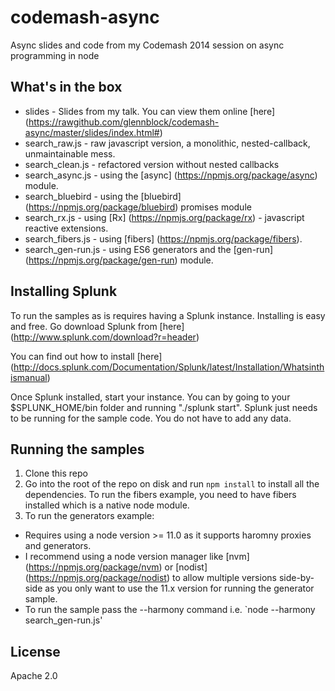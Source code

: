 codemash-async
==============

Async slides and code from my Codemash 2014 session on async programming in node

## What's in the box

* slides - Slides from my talk. You can view them online [here] (https://rawgithub.com/glennblock/codemash-async/master/slides/index.html#)
* search_raw.js - raw javascript version, a monolithic, nested-callback, unmaintainable mess.
* search_clean.js - refactored version without nested callbacks
* search_async.js - using the [async] (https://npmjs.org/package/async) module.
* search_bluebird - using the [bluebird] (https://npmjs.org/package/bluebird) promises module
* search_rx.js - using [Rx] (https://npmjs.org/package/rx) - javascript reactive extensions.
* search_fibers.js - using [fibers] (https://npmjs.org/package/fibers).
* search_gen-run.js - using ES6 generators and the [gen-run] (https://npmjs.org/package/gen-run) module.

## Installing Splunk

To run the samples as is requires having a Splunk instance. Installing is easy and free. Go download Splunk from [here] (http://www.splunk.com/download?r=header)

You can find out how to install [here] (http://docs.splunk.com/Documentation/Splunk/latest/Installation/Whatsinthismanual)

Once Splunk installed, start your instance. You can by going to your $SPLUNK_HOME/bin folder and running "./splunk start". Splunk just needs to be running for the sample code. You do not have to add any data.

## Running the samples

1. Clone this repo
2. Go into the root of the repo on disk and run `npm install` to install all the dependencies. To run the fibers example, you need to have fibers installed which is a native node module.
3. To run the generators example:
* Requires using a node version >= 11.0 as it supports haromny proxies and generators. 
* I recommend using a node version manager like [nvm] (https://npmjs.org/package/nvm) or [nodist] (https://npmjs.org/package/nodist) to allow multiple versions side-by-side as you only want to use the 11.x version for running the generator sample.
* To run the sample pass the --harmony command i.e. `node --harmony search_gen-run.js'

## License

Apache 2.0
